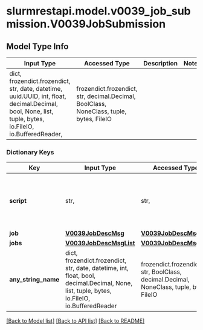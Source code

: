 # slurmrestapi.model.v0039_job_submission.V0039JobSubmission

## Model Type Info
Input Type | Accessed Type | Description | Notes
------------ | ------------- | ------------- | -------------
dict, frozendict.frozendict, str, date, datetime, uuid.UUID, int, float, decimal.Decimal, bool, None, list, tuple, bytes, io.FileIO, io.BufferedReader,  | frozendict.frozendict, str, decimal.Decimal, BoolClass, NoneClass, tuple, bytes, FileIO |  | 

### Dictionary Keys
Key | Input Type | Accessed Type | Description | Notes
------------ | ------------- | ------------- | ------------- | -------------
**script** | str,  | str,  | Executable script (full contents) to run in batch step for all job components | [optional] 
**job** | [**V0039JobDescMsg**](V0039JobDescMsg.md) | [**V0039JobDescMsg**](V0039JobDescMsg.md) |  | [optional] 
**jobs** | [**V0039JobDescMsgList**](V0039JobDescMsgList.md) | [**V0039JobDescMsgList**](V0039JobDescMsgList.md) |  | [optional] 
**any_string_name** | dict, frozendict.frozendict, str, date, datetime, int, float, bool, decimal.Decimal, None, list, tuple, bytes, io.FileIO, io.BufferedReader | frozendict.frozendict, str, BoolClass, decimal.Decimal, NoneClass, tuple, bytes, FileIO | any string name can be used but the value must be the correct type | [optional]

[[Back to Model list]](../../README.md#documentation-for-models) [[Back to API list]](../../README.md#documentation-for-api-endpoints) [[Back to README]](../../README.md)

